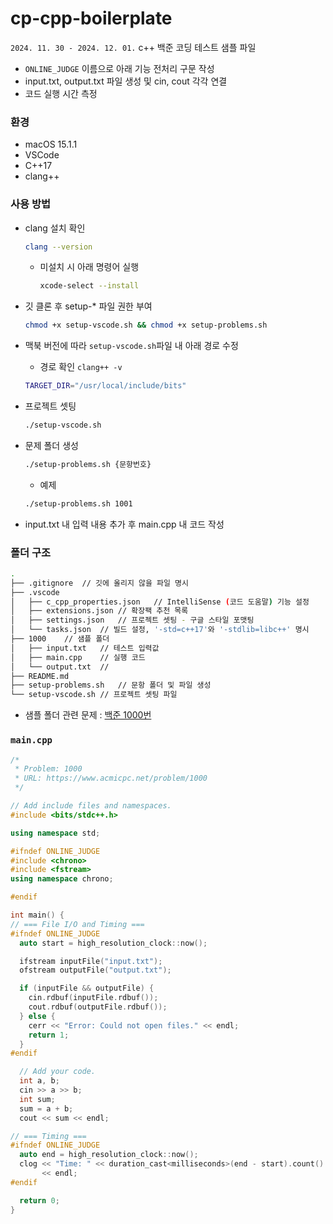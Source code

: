 # cp-cpp-boilerplate
`2024. 11. 30 - 2024. 12. 01.` c++ 백준 코딩 테스트 샘플 파일

- `ONLINE_JUDGE` 이름으로 아래 기능 전처리 구문 작성
- input.txt, output.txt 파일 생성 및 cin, cout 각각 연결
- 코드 실행 시간 측정


### 환경
- macOS 15.1.1
- VSCode
- C++17
- clang++

### 사용 방법
- clang 설치 확인
    ```sh
    clang --version
    ```

    - 미설치 시 아래 명령어 실행
        ```sh
        xcode-select --install
        ```

- 깃 클론 후 setup-* 파일 권한 부여
    ```sh
    chmod +x setup-vscode.sh && chmod +x setup-problems.sh
    ```

- 맥북 버전에 따라 `setup-vscode.sh`파일 내 아래 경로 수정
  - 경로 확인 `clang++ -v`

  ```sh
  TARGET_DIR="/usr/local/include/bits"
  ```
- 프로젝트 셋팅
    ```sh
    ./setup-vscode.sh
    ```

- 문제 폴더 생성
    ```sh
    ./setup-problems.sh {문항번호}
    ```
    - 예제
    ```sh
    ./setup-problems.sh 1001
    ```
- input.txt 내 입력 내용 추가 후 main.cpp 내 코드 작성 

### 폴더 구조
```sh
.
├── .gitignore  // 깃에 올리지 않을 파일 명시
├── .vscode
│   ├── c_cpp_properties.json   // IntelliSense (코드 도움말) 기능 설정
│   ├── extensions.json // 확장팩 추천 목록
│   ├── settings.json   // 프로젝트 셋팅 - 구글 스타일 포맷팅
│   └── tasks.json  // 빌드 설정, '-std=c++17'와 '-stdlib=libc++' 명시
├── 1000    // 샘플 폴더
│   ├── input.txt   // 테스트 입력값
│   ├── main.cpp    // 실행 코드
│   └── output.txt  // 
├── README.md
├── setup-problems.sh   // 문항 폴더 및 파일 생성
└── setup-vscode.sh // 프로젝트 셋팅 파일
```
- 샘플 폴더 관련 문제 : [백준 1000번](https://www.acmicpc.net/problem/1000)

### `main.cpp`
```cpp
/*
 * Problem: 1000
 * URL: https://www.acmicpc.net/problem/1000
 */

// Add include files and namespaces.
#include <bits/stdc++.h>

using namespace std;

#ifndef ONLINE_JUDGE
#include <chrono>
#include <fstream>
using namespace chrono;

#endif

int main() {
// === File I/O and Timing ===
#ifndef ONLINE_JUDGE
  auto start = high_resolution_clock::now();

  ifstream inputFile("input.txt");
  ofstream outputFile("output.txt");

  if (inputFile && outputFile) {
    cin.rdbuf(inputFile.rdbuf());
    cout.rdbuf(outputFile.rdbuf());
  } else {
    cerr << "Error: Could not open files." << endl;
    return 1;
  }
#endif

  // Add your code.
  int a, b;
  cin >> a >> b;
  int sum;
  sum = a + b;
  cout << sum << endl;

// === Timing ===
#ifndef ONLINE_JUDGE
  auto end = high_resolution_clock::now();
  clog << "Time: " << duration_cast<milliseconds>(end - start).count() << "ms "
       << endl;
#endif

  return 0;
}
```
